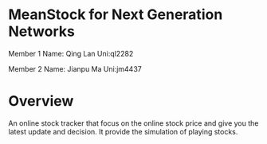 # MeanStock for Next Generation Networks
Member 1 Name: Qing Lan    Uni:ql2282

Member 2 Name: Jianpu Ma   Uni:jm4437
# Overview
An online stock tracker that focus on the online stock price and give you the latest update and decision. It provide the simulation of playing stocks.
